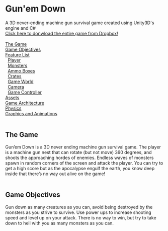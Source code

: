 # Gun'em Down
A 3D never-ending machine gun survival game created using Unity3D's engine and C#<br>
<a href="https://www.dropbox.com/sh/nrkd4lo5xq2ne5c/AAC7Ug149DK6lMnsTn9crcnMa?dl=0" target="_blank">Click here to donwload the entire game from Dropbox!</a>
<br><br>
<a href="#intro">The Game</a><br>
<a href="#objectives">Game Objectives</a><br>
<a href="#feature">Feature List</a><br>
&nbsp;&nbsp;<a href="#feature_player">Player</a><br>
&nbsp;&nbsp;<a href="#feature_monsters">Monsters</a><br>
&nbsp;&nbsp;<a href="#feature_ammo">Ammo Boxes</a><br>
&nbsp;&nbsp;<a href="#feature_crates">Crates</a><br>
&nbsp;&nbsp;<a href="#feature_world">Game World</a><br>
&nbsp;&nbsp;<a href="#feature_camera">Camera</a><br>
&nbsp;&nbsp;<a href="#feature_controller">Game Controller</a><br>
<a href="#assets">Assets</a><br>
<a href="#architecture">Game Architecture</a><br>
<a href="#physics">Physics</a><br>
<a href="#graphics">Graphics and Animations</a>
<br><br>
<h2 id="intro">The Game</h2>
Gun’em Down is a 3D never ending machine gun survival game. The player is
a machine gun nest that can rotate (but not move) 360 degrees, and shoots the approaching
hordes of enemies. Endless waves of monsters spawn in random corners of the screen and
attack the player. You can try to get a high score but as the apocalypse engulf the earth, you
know deep inside that there’s no way out alive on the game!
<br><br>
<h2 id="objectives">Game Objectives</h2>
Gun down as many creatures as you can, avoid being destroyed by the monsters as you strive
to survive. Use power ups to increase shooting speed and level up on your attack. There is no
way to win, but try to take down to hell with you as many monsters as you can.
